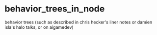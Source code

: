 behavior_trees_in_node
======================

behavior trees (such as described in chris hecker's liner notes or damien isla's halo talks, or on aigamedev)
